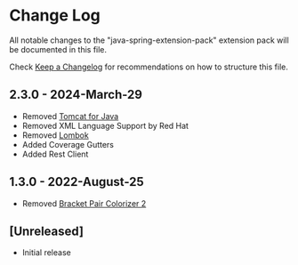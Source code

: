 # Change Log

All notable changes to the "java-spring-extension-pack" extension pack will be documented in this file.

Check [Keep a Changelog](http://keepachangelog.com/) for recommendations on how to structure this file.

## 2.3.0 - 2024-March-29
- Removed [Tomcat for Java ](https://marketplace.visualstudio.com/items?itemName=adashen.vscode-tomcat)
- Removed XML Language Support by Red Hat
- Removed [Lombok](https://marketplace.visualstudio.com/items?itemName=gabrielbb.vscode-lombok)
- Added Coverage Gutters
- Added Rest Client

## 1.3.0 - 2022-August-25
- Removed [Bracket Pair Colorizer 2](https://marketplace.visualstudio.com/items?itemName=coenraads.bracket-pair-colorizer-2)

## [Unreleased]

- Initial release
